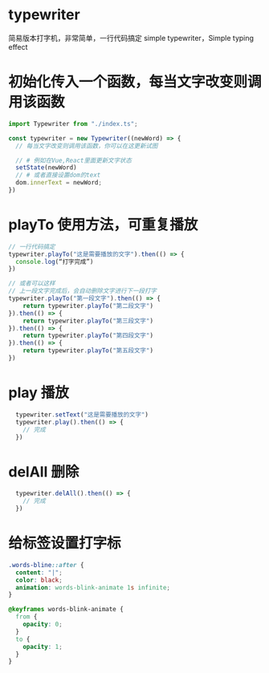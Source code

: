 # typewriter
简易版本打字机，非常简单，一行代码搞定
simple typewriter，Simple typing effect

# 初始化传入一个函数，每当文字改变则调用该函数
```typescript
import Typewriter from "./index.ts";

const typewriter = new Typewriter((newWord) => {
  // 每当文字改变则调用该函数，你可以在这更新试图

  // # 例如在Vue,React里面更新文字状态
  setState(newWord)
  // # 或者直接设置dom的text
  dom.innerText = newWord;
})
```

# playTo 使用方法，可重复播放
```typescript
// 一行代码搞定
typewriter.playTo("这是需要播放的文字").then(() => {
  console.log(“打字完成”)
})

// 或者可以这样
// 上一段文字完成后，会自动删除文字进行下一段打字
typewriter.playTo("第一段文字").then(() => {
    return typewriter.playTo("第二段文字")
}).then(() => {
    return typewriter.playTo("第三段文字")
}).then(() => {
    return typewriter.playTo("第四段文字")
}).then(() => {
    return typewriter.playTo("第五段文字")
})
```

# play 播放
```typescript
  typewriter.setText("这是需要播放的文字")
  typewriter.play().then(() => {
    // 完成
  })
```

# delAll 删除
```typescript
  typewriter.delAll().then(() => {
    // 完成
  })
```


# 给标签设置打字标

```css
.words-bline::after {
  content: "|";
  color: black;
  animation: words-blink-animate 1s infinite;
}

@keyframes words-blink-animate {
  from {
    opacity: 0;
  }
  to {
    opacity: 1;
  }
}

```
